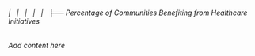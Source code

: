 ###### |   |   |   |   |   ├── Percentage of Communities Benefiting from Healthcare Initiatives

*Add content here*